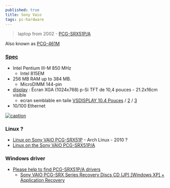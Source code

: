 ```yaml
---
published: true
title: Sony Vaio
tags: pc-hardware
---
```

> laptop from 2002 - [PCG-SRX51P/A](https://www.manualslib.com/manual/248672/Sony-Pcg-Srx51p-A.html)

Also known as [PCG-461M](https://www.reddit.com/r/vaio/comments/zizudf/please_help_to_find_pcgsrx51pa_drivers/)

### [Spec](https://specspro.net/laptops/9297-sony-vaio-pcg-srx99/?currency=eur&country=fr/)
- Intel Pentium III-M 850 MHz
	- Intel 815EM 
- 256 MB RAM up to  384 MB. 
	- MicroDIMM 144-pin 
- [display](https://www.sony.com/electronics/support/res/manuals/Z008/Z008787111.PDF) : Écran XGA (1024x768) p-Si TFT de 10,4 pouces - 21.2x16cm visible
	- ecran semblable en taile [VSDISPLAY 10.4 Pouces](https://www.amazon.fr/VSDISPLAY-VS104T-003A-contr%C3%B4leur-Rapport-daspect/dp/B098B4QY1P/ref=sr_1_1?__mk_fr_FR=%C3%85M%C3%85%C5%BD%C3%95%C3%91&crid=2RS24RKVOCZFA&keywords=ecran%2Bips%2B10%2C4&qid=1700934602&s=computers&sprefix=ecran%2Bips%2B10%2C4%22%2Ccomputers%2C69&sr=1-1&ufe=app_do%3Aamzn1.fos.49fccda8-a887-4188-817b-b9a64bb30e43&th=1) / [2](https://www.amazon.fr/VSDISPLAY-Panneau-VS104T-003A-1024x768-M-NT68676/dp/B0B4DDH47V/ref=sr_1_2?__mk_fr_FR=%C3%85M%C3%85%C5%BD%C3%95%C3%91&crid=2RS24RKVOCZFA&keywords=ecran+ips+10%2C4&qid=1700934602&s=computers&sprefix=ecran+ips+10%2C4%22%2Ccomputers%2C69&sr=1-2&ufe=app_do%3Aamzn1.fos.49fccda8-a887-4188-817b-b9a64bb30e43) / [3](https://www.amazon.fr/Touch-Sensor-HT10X21-%C3%89cran-RT2281/dp/B07T2PMDTG/ref=sr_1_5?__mk_fr_FR=%C3%85M%C3%85%C5%BD%C3%95%C3%91&crid=2RS24RKVOCZFA&keywords=ecran+ips+10%2C4&qid=1700934602&s=computers&sprefix=ecran+ips+10%2C4%22%2Ccomputers%2C69&sr=1-5&ufe=app_do%3Aamzn1.fos.49fccda8-a887-4188-817b-b9a64bb30e43)
- 10/100 Ethernet 

[ ![caption](https://www.fdi.ucm.es/migs/catalogo/vaio_pcg_srx51p_a/vaio_pcg_srx51p_a.jpg)](https://www.fdi.ucm.es/migs/catalogo/vaio_pcg_srx51p_a/)

### Linux ?
- [Linux on Sony VAIO PCG-SRX51P](http://linux.bplaced.net/srx51p/) - Arch Linux  - 2010 ?
- [Linux on the Sony VAIO PCG-SRX51P/A ](http://homepage.eircom.net/~atownley/srx51p.html)

### Windows driver
- [Please help to find PCG-SRX51P/A drivers](https://www.reddit.com/r/vaio/comments/zizudf/please_help_to_find_pcgsrx51pa_drivers/)
	- [Sony VAIO PCG-SRX Series Recovery Discs CD (JP) [Windows XP] + Application Recovery](https://archive.org/details/pcg-srx)